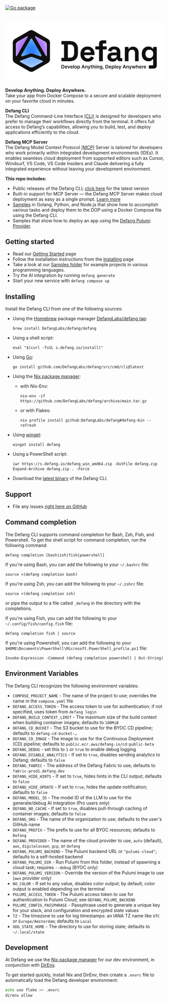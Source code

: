 [![Go package](https://github.com/DefangLabs/defang/actions/workflows/go.yml/badge.svg?branch=main)](https://github.com/DefangLabs/defang/actions/workflows/go.yml)

# ![Defang](https://raw.githubusercontent.com/DefangLabs/defang-assets/main/Logos/Element_Wordmark_Slogan/JPG/Dark_Colour_Glow.jpg)

**Develop Anything. Deploy Anywhere.** <br>
Take your app from Docker Compose to a secure and scalable deployment on your favorite cloud in minutes.

**Defang CLI**  
The Defang Command-Line Interface [(CLI)](https://docs.defang.io/docs/getting-started) is designed for developers who prefer to manage their workflows directly from the terminal. It offers full access to Defang’s capabilities, allowing you to build, test, and deploy applications efficiently to the cloud.

**Defang MCP Server**  
The Defang Model Context Protocol [(MCP)](https://docs.defang.io/docs/concepts/mcp) Server is tailored for developers who work primarily within integrated development environments (IDEs). It enables seamless cloud deployment from supported editors such as Cursor, Windsurf, VS Code, VS Code Insiders and Claude delivering a fully integrated experience without leaving your development environment.

**This repo includes:**

- Public releases of the Defang CLI; [click here](https://github.com/DefangLabs/defang/releases/latest/) for the latest version
- Built-in support for MCP Server — the Defang MCP Server makes cloud deployment as easy as a single prompt. [Learn more](https://docs.defang.io/docs/concepts/mcp)  
- [Samples](https://github.com/DefangLabs/samples) in Golang, Python, and Node.js that show how to accomplish various tasks and deploy them to the DOP using a Docker Compose file using the Defang CLI.
- Samples that show how to deploy an app using the [Defang Pulumi Provider](https://github.com/DefangLabs/pulumi-defang).


## Getting started

- Read our [Getting Started](https://docs.defang.io/docs/getting-started) page
- Follow the installation instructions from the [Installing](https://docs.defang.io/docs/getting-started/installing) page
- Take a look at our [Samples folder](https://github.com/DefangLabs/defang/tree/main/samples) for example projects in various programming languages.
- Try the AI integration by running `defang generate`
- Start your new service with `defang compose up`

## Installing

Install the Defang CLI from one of the following sources:

* Using the [Homebrew](https://brew.sh) package manager [DefangLabs/defang tap](https://github.com/DefangLabs/homebrew-defang):
  ```
  brew install DefangLabs/defang/defang
  ```

* Using a shell script:
  ```
  eval "$(curl -fsSL s.defang.io/install)"
  ```

* Using [Go](https://go.dev):
  ```
  go install github.com/DefangLabs/defang/src/cmd/cli@latest
  ```

* Using the [Nix package manager](https://nixos.org):
  - with Nix-Env:
    ```
    nix-env -if https://github.com/DefangLabs/defang/archive/main.tar.gz
    ```
  - or with Flakes:
    ```
    nix profile install github:DefangLabs/defang#defang-bin --refresh
    ```

* Using [winget](https://learn.microsoft.com/en-us/windows/package-manager/winget/):
  ```
  winget install defang
  ```

* Using a PowerShell script:
  ```
  iwr https://s.defang.io/defang_win_amd64.zip -OutFile defang.zip
  Expand-Archive defang.zip . -Force
  ```

* Download the [latest binary](https://github.com/DefangLabs/defang/releases/latest/) of the Defang CLI.

## Support

- File any issues [right here on GitHub](https://github.com/DefangLabs/defang/issues)

## Command completion

The Defang CLI supports command completion for Bash, Zsh, Fish, and Powershell. To get the shell script for command completion, run the following command:

```
defang completion [bash|zsh|fish|powershell]
```

If you're using Bash, you can add the following to your `~/.bashrc` file:

```
source <(defang completion bash)
```

If you're using Zsh, you can add the following to your `~/.zshrc` file:

```
source <(defang completion zsh)
```

or pipe the output to a file called `_defang` in the directory with the completions.

If you're using Fish, you can add the following to your `~/.config/fish/config.fish` file:

```
defang completion fish | source
```

If you're using Powershell, you can add the following to your `$HOME\Documents\PowerShell\Microsoft.PowerShell_profile.ps1` file:

```
Invoke-Expression -Command (defang completion powershell | Out-String)
```

## Environment Variables

The Defang CLI recognizes the following environment variables:

- `COMPOSE_PROJECT_NAME` - The name of the project to use; overrides the name in the `compose.yaml` file
- `DEFANG_ACCESS_TOKEN` - The access token to use for authentication; if not specified, uses token from `defang login`
- `DEFANG_BUILD_CONTEXT_LIMIT` - The maximum size of the build context when building container images; defaults to `100MiB`
- `DEFANG_CD_BUCKET` - The S3 bucket to use for the BYOC CD pipeline; defaults to `defang-cd-bucket-…`
- `DEFANG_CD_IMAGE` - The image to use for the Continuous Deployment (CD) pipeline; defaults to `public.ecr.aws/defang-io/cd:public-beta`
- `DEFANG_DEBUG` - set this to `1` or `true` to enable debug logging
- `DEFANG_DISABLE_ANALYTICS` - If set to `true`, disables sending analytics to Defang; defaults to `false`
- `DEFANG_FABRIC` - The address of the Defang Fabric to use; defaults to `fabric-prod1.defang.dev`
- `DEFANG_HIDE_HINTS` - If set to `true`, hides hints in the CLI output; defaults to `false`
- `DEFANG_HIDE_UPDATE` - If set to `true`, hides the update notification; defaults to `false`
- `DEFANG_MODEL_ID` - The model ID of the LLM to use for the generate/debug AI integration (Pro users only)
- `DEFANG_NO_CACHE` - If set to `true`, disables pull-through caching of container images; defaults to `false`
- `DEFANG_ORG` - The name of the organization to use; defaults to the user's GitHub name
- `DEFANG_PREFIX` - The prefix to use for all BYOC resources; defaults to `Defang`
- `DEFANG_PROVIDER` - The name of the cloud provider to use, `auto` (default), `aws`, `digitalocean`, `gcp`, or `defang`
- `DEFANG_PULUMI_BACKEND` - The Pulumi backend URL or `"pulumi-cloud"`; defaults to a self-hosted backend
- `DEFANG_PULUMI_DIR` - Run Pulumi from this folder, instead of spawning a cloud task; requires `--debug` (BYOC only)
- `DEFANG_PULUMI_VERSION` - Override the version of the Pulumi image to use (`aws` provider only)
- `NO_COLOR` - If set to any value, disables color output; by default, color output is enabled depending on the terminal
- `PULUMI_ACCESS_TOKEN` - The Pulumi access token to use for authentication to Pulumi Cloud; see `DEFANG_PULUMI_BACKEND`
- `PULUMI_CONFIG_PASSPHRASE` - Passphrase used to generate a unique key for your stack, and configuration and encrypted state values
- `TZ` - The timezone to use for log timestamps: an IANA TZ name like `UTC` or `Europe/Amsterdam`; defaults to `Local`
- `XDG_STATE_HOME` - The directory to use for storing state; defaults to `~/.local/state`

## Development
At Defang we use the [Nix package manager](https://nixos.org) for our dev environment, in conjunction with [DirEnv](https://direnv.net).

To get started quickly, install Nix and DirEnv, then create a `.envrc` file to automatically load the Defang developer environment:
```sh
echo use flake >> .envrc
direnv allow
```


